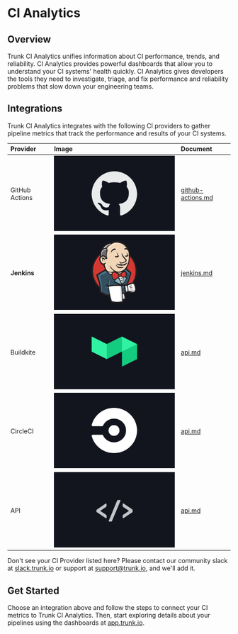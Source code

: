 # CI Analytics

## Overview

Trunk CI Analytics unifies information about CI performance, trends, and reliability. CI Analytics provides powerful dashboards that allow you to understand your CI systems' health quickly. CI Analytics gives developers the tools they need to investigate, triage, and fix performance and reliability problems that slow down your engineering teams.

## Integrations

Trunk CI Analytics integrates with the following CI providers to gather pipeline metrics that track the performance and results of your CI systems.&#x20;

| Provider       | Image                    | Document                                     |
| :------------- | :----------------------- | :------------------------------------------- |
| GitHub Actions | ![ ](./Github.png) | [github-actions.md](setup/github-actions.md) |
| **Jenkins**    | ![ ](./Jenkins.png) | [jenkins.md](setup/jenkins.md)               |
| Buildkite      | ![ ](./Buildkite.png) | [api.md](setup/api.md)                       |
| CircleCI       | ![ ](./CIrcleCI.png) | [api.md](setup/api.md)                       |
| API            | ![ ](./API.png) | [api.md](setup/api.md)                       |

Don't see your CI Provider listed here? Please contact our community slack at [slack.trunk.io](https://slack.trunk.io) or support at [support@trunk.io](mailto:support@trunk.io), and we'll add it.

## Get Started

Choose an integration above and follow the steps to connect your CI metrics to Trunk CI Analytics. Then, start exploring details about your pipelines using the dashboards at [app.trunk.io](https://app.trunk.io).
